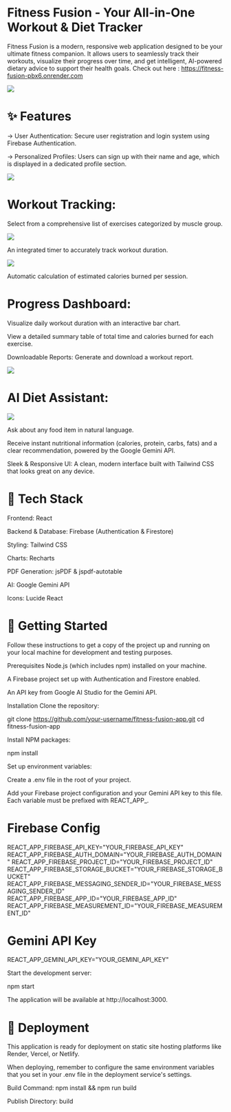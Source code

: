 # Fitness Fusion - Your All-in-One Workout & Diet Tracker
Fitness Fusion is a modern, responsive web application designed to be your ultimate fitness companion. It allows users to seamlessly track their workouts, visualize their progress over time, and get intelligent, AI-powered dietary advice to support their health goals.
Check out here : https://fitness-fusion-pbx6.onrender.com

<img src = "fit1.png">

# ✨ Features
-> User Authentication: Secure user registration and login system using Firebase Authentication.

-> Personalized Profiles: Users can sign up with their name and age, which is displayed in a dedicated profile section.

<img src = "fit2.png">

# Workout Tracking:

Select from a comprehensive list of exercises categorized by muscle group.

<img src = "fit3.png">

An integrated timer to accurately track workout duration.

<img src = "fit4.png">

Automatic calculation of estimated calories burned per session.

# Progress Dashboard:

Visualize daily workout duration with an interactive bar chart.

View a detailed summary table of total time and calories burned for each exercise.

Downloadable Reports: Generate and download a workout report.

<img src = "fit5.png">

# AI Diet Assistant:

<img src = "fit6.png">

Ask about any food item in natural language.

Receive instant nutritional information (calories, protein, carbs, fats) and a clear recommendation, powered by the Google Gemini API.

Sleek & Responsive UI: A clean, modern interface built with Tailwind CSS that looks great on any device.

# 🚀 Tech Stack
Frontend: React

Backend & Database: Firebase (Authentication & Firestore)

Styling: Tailwind CSS

Charts: Recharts

PDF Generation: jsPDF & jspdf-autotable

AI: Google Gemini API

Icons: Lucide React

# 🏁 Getting Started
Follow these instructions to get a copy of the project up and running on your local machine for development and testing purposes.

Prerequisites
Node.js (which includes npm) installed on your machine.

A Firebase project set up with Authentication and Firestore enabled.

An API key from Google AI Studio for the Gemini API.

Installation
Clone the repository:

git clone https://github.com/your-username/fitness-fusion-app.git
cd fitness-fusion-app

Install NPM packages:

npm install

Set up environment variables:

Create a .env file in the root of your project.

Add your Firebase project configuration and your Gemini API key to this file. Each variable must be prefixed with REACT_APP_.

# Firebase Config
REACT_APP_FIREBASE_API_KEY="YOUR_FIREBASE_API_KEY"
REACT_APP_FIREBASE_AUTH_DOMAIN="YOUR_FIREBASE_AUTH_DOMAIN"
REACT_APP_FIREBASE_PROJECT_ID="YOUR_FIREBASE_PROJECT_ID"
REACT_APP_FIREBASE_STORAGE_BUCKET="YOUR_FIREBASE_STORAGE_BUCKET"
REACT_APP_FIREBASE_MESSAGING_SENDER_ID="YOUR_FIREBASE_MESSAGING_SENDER_ID"
REACT_APP_FIREBASE_APP_ID="YOUR_FIREBASE_APP_ID"
REACT_APP_FIREBASE_MEASUREMENT_ID="YOUR_FIREBASE_MEASUREMENT_ID"

# Gemini API Key
REACT_APP_GEMINI_API_KEY="YOUR_GEMINI_API_KEY"

Start the development server:

npm start

The application will be available at http://localhost:3000.

# 🚀 Deployment
This application is ready for deployment on static site hosting platforms like Render, Vercel, or Netlify.

When deploying, remember to configure the same environment variables that you set in your .env file in the deployment service's settings.

Build Command: npm install && npm run build

Publish Directory: build
